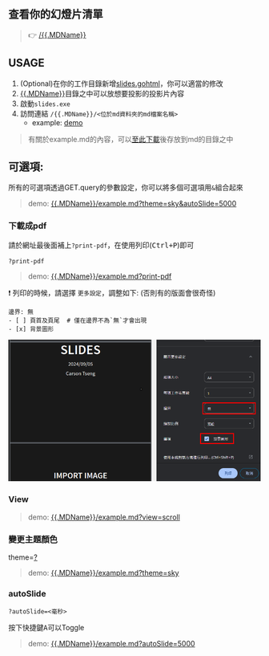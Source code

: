 ## 查看你的幻燈片清單

> 👉 [/{{.MDName}}](/{{.MDName}})

## USAGE

1. (Optional)在你的工作目錄新增[slides.gohtml](https://github.com/CarsonSlovoka/slides/blob/master/slides.gohtml)，你可以適當的修改
2. [{{.MDName}}](https://github.com/CarsonSlovoka/slides/tree/master/md)目錄之中可以放想要投影的投影片內容
3. 啟動`slides.exe`
4. 訪問連結 `/{{.MDName}}/<位於md資料夾的md檔案名稱>`
    - example: [demo](/{{.MDName}}/example.md)

> 有關於example.md的內容，可以[至此下載](https://github.com/CarsonSlovoka/slides/blob/master/md/example.md)後存放到md的目錄之中

## 可選項:

所有的可選項透過GET.query的參數設定，你可以將多個可選項用`&`組合起來

> demo: [{{.MDName}}/example.md?theme=sky&autoSlide=5000](/{{.MDName}}/example.md?theme=sky&autoSlide=5000)

### 下載成pdf

請於網址最後面補上`?print-pdf`，在使用列印(<kbd>Ctrl+P</kbd>)即可

```
?print-pdf
```

> demo: [{{.MDName}}/example.md?print-pdf](/{{.MDName}}/example.md?print-pdf)

❗ 列印的時候，請選擇 `更多設定`，調整如下: (否則有的版面會很奇怪)

```
邊界: 無
- [ ] 頁首及頁尾  # 僅在邊界不為`無`才會出現
- [x] 背景圖形
```

![print-pdf_config.png](assets/print-pdf_config.png)


### View

> demo: [{{.MDName}}/example.md?view=scroll](/{{.MDName}}/example.md?view=scroll)

### 變更主題顏色

theme=[?](https://github.com/hakimel/reveal.js/tree/472535065c7525abf0cc9df51c66f19fd2d2204f/dist/theme)

> demo: [{{.MDName}}/example.md?theme=sky](/{{.MDName}}/example.md?theme=sky)

### autoSlide

`?autoSlide=<毫秒>`

按下快捷鍵<kbd>A</kbd>可以Toggle

> demo: [{{.MDName}}/example.md?autoSlide=5000](/{{.MDName}}/example.md?autoSlide=5000)
